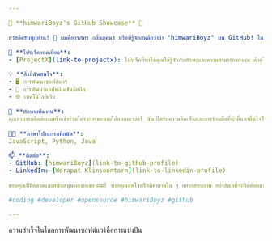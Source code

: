 ```yaml
---

🌟 **himwariBoyz's GitHub Showcase** 🌟

สวัสดีครับทุกท่าน! 👋 ผมคือวรภัทร กลิ่นสุคนธ์ หรือที่รู้จักกันดีกว่าว่า "himwariBoyz" บน GitHub! ในที่นี้คือภูมิปัญญาแห่งการเขียนโปรแกรมและสร้างโค้ดที่สนุกสนานมากมาย ของผม:

🚀 **โปรเจ็คยอดเยี่ยม**:
- [ProjectX](link-to-projectx): โปรเจ็คที่ทำให้คุณได้รู้จักกับทักษะและความสามารถของผม ด้วยโค้ดที่สามารถเอาชนะทุกความท้าทายได้อย่างลงตัว!

💡 **สิ่งที่ฉันสนใจ**:
- 🖥️ การพัฒนาซอฟต์แวร์
- 📱 การพัฒนาแอปพลิเคชันมือถือ
- 🌐 เทคโนโลยีเว็บ

🌈 **ทักทายทีมงาน**:
คุณสามารถติดต่อผมหรือเข้าร่วมโครงการของผมได้ตลอดเวลา! ฉันเปิดรับความคิดเห็นและการร่วมมือที่น่าตื่นตาตื่นใจ!

👨‍💻 **ภาษาโปรแกรมที่ถนัด**:
JavaScript, Python, Java

📫 **ติดต่อ**:
- GitHub: [himwariBoyz](link-to-github-profile)
- LinkedIn: [Worapat Klinsoontorn](link-to-linkedin-profile)

ขอบคุณที่ติดตามและสนับสนุนผลงานของผม! หากคุณสนใจหรือมีคำถามใด ๆ อยากสอบถาม อย่าลังเลที่จะติดต่อผมนะครับ 🚀💻

#coding #developer #opensource #himwariBoyz #github

---
```


ความสำเร็จในโลกการพัฒนาซอฟต์แวร์คือการแบ่งปัน 
